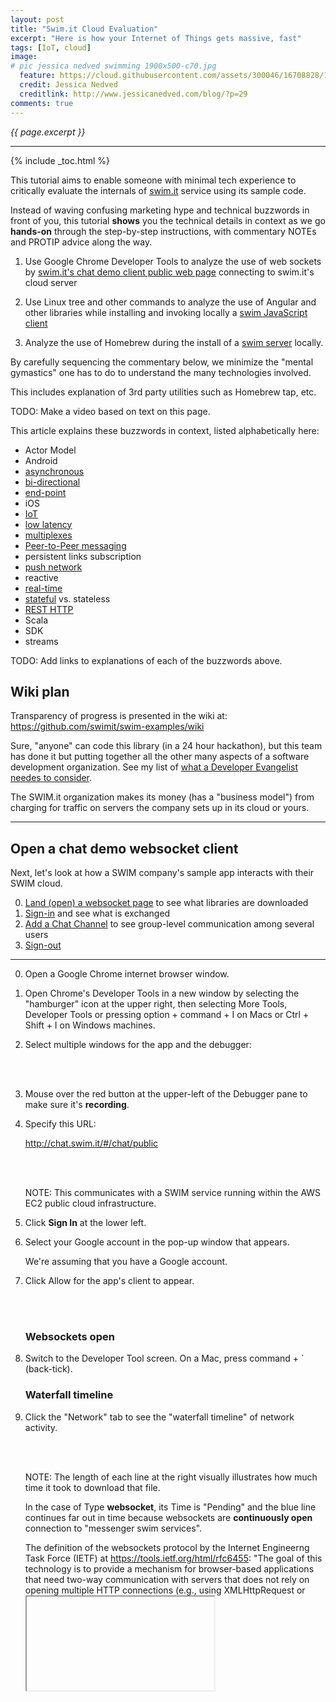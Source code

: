 ```yaml
---
layout: post
title: "Swim.it Cloud Evaluation"
excerpt: "Here is how your Internet of Things gets massive, fast"
tags: [IoT, cloud]
image:
# pic jessica nedved swimming 1900x500-c70.jpg
  feature: https://cloud.githubusercontent.com/assets/300046/16708828/1e020bc6-45bd-11e6-9b1d-efb4246989c2.jpg
  credit: Jessica Nedved
  creditlink: http://www.jessicanedved.com/blog/?p=29
comments: true
---
```

<i>{{ page.excerpt }}</i>
<hr />

{% include _toc.html %}

This tutorial aims to enable someone with minimal tech experience to critically evaluate the internals of
<a target="_blank" href="http://www.swim.it/">swim.it</a> 
service using its sample code.

Instead of waving confusing marketing hype and technical buzzwords in front of you,
this tutorial <strong>shows</strong> you the technical details in context 
as we go <strong>hands-on</strong> through the step-by-step instructions,
with commentary NOTEs and PROTIP advice along the way.

   1) Use Google Chrome Developer Tools to analyze the use of web sockets by
   <a href="#PublicChatDemo">swim.it's chat demo client public web page</a> 
   connecting to swim.it's cloud server

   2) Use Linux tree and other commands to analyze the use of Angular and other libraries while installing and invoking locally a 
   <a href="#swimjs-install">swim JavaScript client</a>

   3) Analyze the use of Homebrew during the install of a <a href="#swim-server">swim server</a> locally.

By carefully sequencing the commentary below,
we minimize the "mental gymastics" one has to do to understand the many technologies involved.

This includes explanation of 3rd party utilities such as Homebrew tap, etc.

TODO: Make a video based on text on this page.

This article explains these buzzwords in context, listed alphabetically here:

   * Actor Model
   * Android
   * <a href="#Push">asynchronous</a>
   * <a href="#Push">bi-directional</a>
   * <a href="#EndPoint">end-point</a>
   * iOS 
   * <a href="#Push">IoT</a>
   * <a href="#LowLatency">low latency</a>
   * <a href="#Multiplexing">multiplexes</a>
   * <a href="#Push">Peer-to-Peer messaging</a>
   * persistent links subscription
   * <a href="#Push">push network</a>
   * reactive
   * <a href="#Push">real-time</a>
   * <a href="#Stateful">stateful</a> vs. stateless
   * <a href="#REST">REST HTTP</a>
   * Scala
   * SDK
   * streams

   TODO: Add links to explanations of each of the buzzwords above.
   
## Wiki plan #

   Transparency of progress is presented in the wiki at:<br />
   <a target="_blank" href="https://github.com/swimit/swim-examples/wiki">
   https://github.com/swimit/swim-examples/wiki</a>

   Sure, "anyone" can code this library (in a 24 hour hackathon), 
   but this team has done it
   but putting together all the other many aspects of a software development organization.
   See my list of [what a Developer Evangelist needes to consider](/evangelist/).

   The SWIM.it organization makes its money (has a "business model") 
   from charging for traffic on servers the company sets up in its cloud or yours.

<hr />

<a name="PublicChatDemo"></a>

## Open a chat demo websocket client #

Next, let's look at how a SWIM company's sample app 
interacts with their SWIM cloud.

   0. <a href="#Land">Land (open) a websocket page</a> to see what libraries are downloaded
   0. <a href="#SignIn">Sign-in</a> and see what is exchanged
   0. <a href="#AddChannel">Add a Chat Channel</a> to see group-level communication among several users
   0. <a href="#SignOut">Sign-out</a>

<hr />

<a name="Land"></a>

0. Open a Google Chrome internet browser window.

0. Open Chrome's Developer Tools in a new window by selecting the "hamburger" icon at the upper right,
   then selecting More Tools, Developer Tools
   or 
   pressing option + command + I on Macs or Ctrl + Shift + I on Windows machines.

0. Select multiple windows for the app and the debugger:

   <amp-img width="368" height="136" alt="chrome debugger dock side 20160709-368x136-c82"
   layout="responsive" 
   src="https://cloud.githubusercontent.com/assets/300046/16711802/bddae87a-462b-11e6-8483-d18565869121.png">
   </amp-img><br /><br />

0. Mouse over the red button at the upper-left of the Debugger pane to make sure it's <strong>recording</strong>.

0. Specify this URL:

   <a target="_blank" href="http://chat.swim.it/#/chat/public">
   http://chat.swim.it/#/chat/public</a>

   <amp-img width="324" height="103" alt="swim chat client screen 324x103-c67.jpg"
   layout="responsive" 
   src="https://cloud.githubusercontent.com/assets/300046/16707566/7fbdf866-4590-11e6-800b-371d8d3cb18c.jpg">
   </amp-img><br /><br />

   NOTE: This communicates with a SWIM service running within the AWS EC2 public cloud infrastructure.

0. Click <strong>Sign In</strong> at the lower left.
0. Select your Google account in the pop-up window that appears.

   We're assuming that you have a Google account.

0. Click Allow for the app's client to appear.

   <amp-img width="650" height="297" alt="swim chat client logged in 650x297-c62.jpg"
   layout="responsive" 
   src="https://cloud.githubusercontent.com/assets/300046/16707596/ac65cbcc-4591-11e6-9d93-529dbcbc4de3.jpg">
   </amp-img><br /><br />

   <a name="websockets"></a>

   ### Websockets open #

0. Switch to the Developer Tool screen. On a Mac, press command + ` (back-tick).

   <a name="waterfallchart"></a>

   ### Waterfall timeline #    

0. Click the "Network" tab to see the "waterfall timeline" of network activity.

   <amp-img width="650" height="222" alt="swim chrome websocket 20160709-650x222-c59.jpg"
   layout="responsive" 
   src="https://cloud.githubusercontent.com/assets/300046/16712998/567f35f2-4656-11e6-9386-1897731ae4d1.jpg">
   </amp-img><br /><br />

   NOTE: The length of each line at the right visually illustrates how much time it took to download that file.

   In the case of Type <strong>websocket</strong>, its Time is "Pending" and the blue line continues
   far out in time because websockets are <strong>continuously open</strong> connection
   to "messenger swim services".

   The definition of the websockets protocol by the Internet Engineerng Task Force (IETF) at
   <a target="_blank" href="https://tools.ietf.org/html/rfc6455">
   https://tools.ietf.org/html/rfc6455</a>:
   "The goal of
   this technology is to provide a mechanism for browser-based
   applications that need two-way communication with servers that does
   not rely on opening multiple HTTP connections (e.g., using
   XMLHttpRequest or <iframe>s and long polling)."

   Thus, the WebSockets protocol is what enables a <strong>continuously open</strong>
   channel of communication between client and server,
   which removes the time ("latency") loss from having to open a connection.

   <a name="Push"></a>

   ### Push real-time #

   When communication lanes are continuosly open, the server can <strong>push</strong>
   information to the client rather than waiting for clients to initiate communication.

   This communication is called "asynchronous" because the client does not wait
   for a request to be returned before sending another request,
   which is <strong>"synchronous"</strong> behavior.

   Not waiting means server and client are communicating as "peers" (like sibilings).
   This is why such communication is called "peer-to-peer messaging".

   This <strong>bi-directional</strong> initiation of communications is crucial for
   <strong>real-time</strong> flow of information needed for IoT (Internet of Things).

   <a name="LowLatency"></a>

   ### Low latency #

   In the <a href="#waterfallchart">waterfall timeline</a>,
   notice the "135 ms" (millseconds) latency time to obtain the
   "chat.swim.it" document. That's about a tenth of a second.

   Remember that 100 milliseconds is what it takes for light to travel around the earth's 20,000 miles.
   So the latency is about as good as it gets.

   <a name="httpheaders"></a>

   One reason for this low latency is that the websocket protocol is more compact in its communication.
   Each communication sent consists of a header and a body.
   The websocket protocol uses a smaller number of bytes than the protocol used by most websites in 2016.

   See <a target="_blank" href="https://en.wikipedia.org/wiki/WebSocket">
   https://en.wikipedia.org/wiki/WebSocket</a>

   As can be expected, the larger the file, the more time it takes to download.
   Here is the general trend, which can vary depending on internet weather between client and server
   at each paticular point in time:
   <amp-img width="566" height="369" alt="swim client downloads size seconds 20160710-566x369-c67.jpg"
   layout="responsive" 
   src="https://cloud.githubusercontent.com/assets/300046/16713780/15994550-466f-11e6-89b5-3d30f5e2d07c.jpg">
   </amp-img><br /><br />

   The individual files downloaded are discussed in a <a href="#ClientLibs">forthcoming section</a>.


   <a name="Status340"></a>

   ### Status 304 Not Modified #

   Incidentally, in the <a href="#waterfallchart">waterfall timeline</a>, 
   the "304" under the "Status" column means,
   according to <a target="_blank" href="https://developer.mozilla.org/en-US/docs/Web/HTTP/Status">
   those who make browsers</a> and <a target="_blank" href="https://httpstatuses.com/304">blog</a>,
   means "Not modified", or the server's way of saying that 
   the client can continue to use same cached version of the resource requested again.


   <a name="Scalability"></a>
   <a name="Stateful"></a>

   ### Scalability from statefulness #

   HTTP was designed to establish a connection <strong>each time</strong> it wants to send a message to the server.
   This enables what is called a "stateless" design that allows a particular client to go to any specific server
   rather than being "pinned" to a particular server.

   By contrast, a constant connection is called "stateful" because the state or status of communication is maintained.
   Websockets maintain a constantly open connection, so it has a "stateful" design.

   The advantage of a stateful design for communication is that it doesn't have the same <strong>overhead</strong>
   as stateful designs.

   In <a target="_blank" href="http://www.tutorialspoint.com/websockets/websockets_api.htm">
   this</a> comparative bar chart of 
   the total amount of time spent communicating:

   <amp-img width="600" height="292" alt="websocket vs rest http stats 600x292-c71.jpg"
   layout="responsive" 
   src="https://cloud.githubusercontent.com/assets/300046/16714340/dabd1066-467c-11e6-8e9d-e13c72b7c3a1.jpg">
   </amp-img>

   As the total number of messages between the same client and server increases 
   (such as with many IoT devices),
   the overhead in use of HTTP REST adds up a lot versus websocket communication time with less overhead.

   Additional scalability is provided by 
   execution of Swim services being distributed across several <strong>clusters</strong> of several servers each.


   <a name="Multiplexing"></a>

   ### Multiplexing #

   One of the limiations with HTTP v1 protocol is that there is a limitation on how many connections a server can support.
   
   The websockets procotol makes use of multiplexing techniques,



   <a name="ClientLibs"></a>

   ### Chat client libraries #

   To get a better understanding of the actual code:

0. Alt-click on the demo chat client webpage to <strong>View Page Source</strong>.

   <amp-img width="650" height="71" alt="swim client code 20160710-650x71-c64.jpg"
   layout="responsive" 
   src="https://cloud.githubusercontent.com/assets/300046/16713851/ca6b7de4-4670-11e6-9129-e0453890b0d8.jpg">
   </amp-img>

   The source downloaded is (rightly) minified of 
   white space and line breaks for smaller and thus quicker usage,
   using an on-line tool such as <a target="_blank" href="http://dean.edwards.name/packer/">
   Packer</a>.

   Tools to un-pack include:

   * <a target="_blank" href="http://mrcoles.com/blog/css-unminify/">
   The Mr. Coles webpage</a> un-minifies CSS (also as npm install cssunminifier)

   * <a target="_blank" href="http://jsbeautifier.org/">
   jsbeautifier.org</a> un-minifies JavaScript. PROTIP: Minification may change internal variable names to a single letter and remove code comments.
   Developers use it with the specific formatting options they individually prefer:
   <amp-img width="595" height="224" alt="scr jsbeautifier org options 20160711-595x224-c54.jpg"
   layout="responsive" 
   src="https://cloud.githubusercontent.com/assets/300046/16731078/7f84de2e-4733-11e6-822e-cf54b37bfe69.jpg">
   </amp-img><br /><br />

   <img align="right" width="217" height="482" alt="swim chat chrome menu 20160710-217x482-c64.jpg"
   src="https://cloud.githubusercontent.com/assets/300046/16717509/1a8f369a-46d4-11e6-9a45-a5a4ec0c4e0c.jpg">
   Minification in external libraries makes it difficult to add break points in the Developer Tools.

   * <a target="_blank" href="http://chat.swim.it/scripts/modernizr.js">modernizr.js</a> (by Paul Irish)

   * <a target="_blank" href="http://chat.swim.it/scripts/jquery/jquery.min.js">jquery.min.js</a> v2.2.1 from http://jquery.com/ - https://cdnjs.com/libraries/jquery/ or https://developers.google.com/speed/libraries/

   * <a target="_blank" href="https://apis.google.com/js/platform.js">https://apis.google.com/js/platform.js</a> for Google Sign-in - see https://developers.google.com/identity/sign-in/web/sign-in


   Libraries unique (custom) to the app:

   * <a target="_blank" href="http://chat.swim.it/styles/app.min.css">styles/app.min.css</a> 
   based on <a target="_blank" href="https://github.com/necolas/normalize.css">
   github.com/necolas/normalize.css</a> 
   for a "modern alternative to CSS resets" that
   1) correct the line height in all browsers and 2) prevent adjustments of font size after orientation changes in IE and iOS.

   * <a target="_blank" href="http://chat.swim.it/scripts/app.min.js">scripts/app.min.js</a>
   <a name="Angular"></a>

   ### Angular 1 download #

   JavaScript in Angular v1 (from <a target="_blank" href="http://angularjs.org">http://angularjs.org</a>)
   generate and display HTML from this CSS tag:

   <pre>
   &LT;div ui-view="main" class="main-view">
   </pre>

   The libraries specified for download:

   * <a target="_blank" href="http://chat.swim.it/scripts/angular/angular.min.js">scripts/angular/angular.min.js</a>  v1.4.9
   * <a target="_blank" href="http://chat.swim.it/scripts/angular/angular-animate.min.js">scripts/angular/angular-animate.min.js</a> v1.4.9 
   * <a target="_blank" href="http://chat.swim.it/scripts/angular/angular-ui-router.min.js">scripts/angular/angular-ui-router.min.js</a> v0.2.18
 
   * <a target="_blank" href="http://chat.swim.it/scripts/foundation/foundation-apps.min.js">foundation-apps.min.js</a> - Angular-powered framework from <a target="_blank" href="https://github.com/zurb/foundation-apps">https://github.com/zurb/foundation-apps</a>
   (CDN versions at https://cdnjs.com/libraries/foundation)
   <br /><br />

   The SWIM team defined a library of <strong>Angular directives</strong>

   <a target="_blank" href="https://github.com/swimit/swim-angular-js">
   https://github.com/swimit/swim-angular-js</a>

   The directives swimMap, swimList, etc. are implemented in
   <a target="_blank" href="https://github.com/swimit/swimjs/blob/master/examples/chat-presence/">
   https://github.com/swimit/swimjs/blob/master/examples/chat-presence/</a>


<a name="SignIn"></a>

## Sign-in using Google's Platform #

TODO: Examine the text of traffic between client and server.

   We saw in the sample <a href="#waterfallchart">waterfall timeline</a>, 
   the "platform.js" is downloaded from Google's servers to provide logic to Sign-in 
   by having the site visitor click through Google's dialog to obtain the name and email address
   instead of requesting the visitor to type it in.

0. Click the "Source" tab and click the arrows at the left to expand the code:

   <amp-img width="650" height="155" alt="swim client code in chrome 20160709-650x155-c69.jpg"
   layout="responsive" 
   src="https://cloud.githubusercontent.com/assets/300046/16712999/56879486-4656-11e6-82f6-fa2fc1e16667.jpg">
   </amp-img><br /><br />


<a name="recon-js"></a>

### Record Notation (recon) #

In the course of construction, SWIM developers 
created a new data format 
it calls Record Notation (RECON)
that is an improvement over regular JSON (JavaScript Object Notation).

Let's look at an example at <a target="_blank" href="https://github.com/swimit/swimjs/blob/master/examples/chat-presence/swim.recon">
https://github.com/swimit/swimjs/blob/master/examples/chat-presence/swim.recon</a>

   <pre>
@server {
  port: 5619
  store: "chat.store"
  auth: test
&nbsp;
  @route {
    prefix: "/chat/"
    service: "chat"
  }
}
&nbsp;
@service {
  name: "chat"
  main: "chat.js"
}
   </pre>

   @event, @server, @service, are <strong>datatypes</strong> called <strong>attributes</strong>.

   <a name="proto-scala"></a>

   @ack, @auth, @deauth, @event, @link, @unlink, @sync, @command, etc.
   are <strong>datatypes</strong>
   described for humans in
   <a target="_blank" href="https://github.com/swimit/swim-proto-scala">
   https://github.com/swimit/swim-proto-scala</a>


   PROTIP: RECON combines the minimalism of JSON with the expressiveness of XML in a human-friendly syntax
   to provide a "simple grammar and uniform tree model for attributed text markup."

   This approach has general applicability for other projects.
   So SWIM has structured its RECON coding to be available in several programming languages:

   * https://github.com/swimit/recon-js for the JavaScript language
   * https://github.com/swimit/recon-scala for the Scala language
   * https://github.com/swimit/recon-java for the Java language
   * https://github.com/swimit/recon-swift for the Swift language used to build iOS running on Apple iPhones and iPad devices

The recon-js library is <a href="#swim-client-js">installed using npm with swim-client-js</a>.


   <a name="swim-proto-js"></a>

   ### Swim-protop-js library #

A library of functions to process RECON has been written for each language:

   * https://github.com/swimit/swim-proto-js

   * https://github.com/swimit/swim-proto-scala

   * QUESTION: Is there a proto library for Java?



#### RECON text formatting helpers #

To enable the Sublime Text editor to better highlight RECON-format text,
   SWIM created a file at<br />
   <a target="_blank" href="https://github.com/swimit/recon-sublime-syntax">
   https://github.com/swimit/recon-sublime-syntax</a>

0. Open the Sublime Text editor.
0. On a Mac, click the "Sublime Text" next to the Apple icon and select
   Preferences > Browse packages... to open folder:

   <pre>
   ~/Library/Application Support/Sublime Text 3/Packages
   </pre>

0. Open an internet browser instance to:

   <a target="_blank" href="https://github.com/swimit/recon-sublime-syntax">
   https://github.com/swimit/recon-sublime-syntax</a>

0. Click to download the file.
0. Unzip the file.
0. Open the folder.
0. Drag the file to the Packages folder.

   <strong>Recon.sublime-syntax</strong>

0. Save all files and restart Sublime Text.
0. View the RECON file again to see the syntax highlighting in different colors.


<a name="AddChannel"></a>

## Add Channel #

0. Click the "+" at the upper-left next to "EDIT" for this pop-up window:

   <amp-img width="588" height="131" alt="swim chat new channel 588x131-c65.jpg"
   layout="responsive" 
   src="https://cloud.githubusercontent.com/assets/300046/16711771/312101cc-462a-11e6-987a-f8dc0ea66bd2.jpg">
   </amp-img><br /><br />

0. Type in a new chat channel name and click "Create Channel".

0. Click on a topic <strong>channel</strong> at the left, such as "Public".

0. Type a message such as "hello".

   Because this app is intended for use as a demo for developers,
   it has a UI feature that is usually not in production apps.

   NEXT: We'll be examining each of the client code fragments exposed by the sample app
   as we build our own client app running locally.


### Programming code on client UI #

0. Click on each of the "{}" to expose client code for the major functions performed by almost all clients:

   * The lower-left {} (next to the exit icon)  exposes code for<br />
   <a href="#Authenticating">Authenticating users</a>.
   * The upper-left {} (next to the EDIT icon)  exposes code for<br />
   <a href="#Synchronizing">Synchronizing chat channels</a>.
   * The lower-right {} (above the Send button) exposes code for<br />
   <a href="#Streaming">Streaming chat messages</a>.
   * The upper-right {} exposes code for<br />
   <a href="#Tracking">Tracking user presence</a>.
   * The {} to the left of the Message entry box exposes code for<br />
   <a href="#Posting">Posting a chat message</a>
   <br /><br />

   We next examine each below:


<a name="Authenticating"></a>

### Authenticating users #

   <pre>
gapi.auth2.currentUser.listen(function (googleUser) {
  if (googleUser.isSignedIn()) {
    var idToken = googleUser.getAuthResponse().id_token;
    swim.authorize('', {googleIdToken: idToken});
  }
});
   </pre>

   Notice the "gapi" is for Google API, which returns the "googleUser" object from the JavaScript closure function.

   QUESTION: What about other Single-sign-on (SSO) such as
   GitHub, Facebook, Twitter, etc.

   "swim.authorize" stores the {googleIdToken: idToken}.


<a name="Synchronizing"></a>

### Synchronizing channels #

   <pre>
Client:
&nbsp;
var channels = swim.downlink()
  .node('')
  .lane('group/chats')
  .primaryKey(function (channel) { return channel.chatUri; })
  .onEvent(function (message) {
    // redraw UI with elements of channels.state array
  })
  .sortBy('name') // sort alphabetically by channel name
  .keepAlive(true) // reconnect after network failure
  .syncMap(); // keep state synchronized
&nbsp;
Server:
&nbsp;
var groupChats = new service.MapLane().register('group/chats'); // map from chat URIs to channel info
var chatInfo = new service.JoinLane().register('chat/info'); // aggregate chat/info streams
chatInfo.onJoinEvent = function (message, downlink) {
  // called when channel info updates
  var groupChat = groupChats.get(downlink.nodeUri) || {};
  recon.set(groupChat, 'userCount', message.body.userCount); // update present user count
  groupChats.set(downlink.nodeUri, groupChat);
};
chatInfo.onJoinLinked = function (response, downlink) {
  // called when channel added to group
};
chatInfo.onJoinClose = function (downlink) {
  // called when channel removed from group
  groupChats.delete(downlink.nodeUri);
};
   </pre>

From https://github.com/swimit/swimjs:
 A downlink is a <strong>subscription</strong> to the events published by a lane. 
 Whenever the list changes on the server, the downlink updates the client. 
 In Swim terminology, a node is the URI of a particular Swim service instance.

<a name="Streaming"></a>

### Streaming messages #


   <pre>
Client:
&nbsp;
var chat = swim.downlink()
  <a href="#websockets">.node('ws://messenger.swim.services/chat/public')</a>
  <a href="#ServiceChat">.lane('chat/room')</a>
  .onEvent(function (message) {
    // redraw UI with elements of chat.state array
  })
  .keepAlive(true) // reconnect after network failure
  .syncList(); // keep state synchronized
&nbsp;
Server:
&nbsp;
var chatRoom = new service.ListLane().register('chat/room');
   </pre>


   The `swim.downlink()` coding is called "down" because
   the list of channels is obtained from the server by the code.
   Downlinks are also called "outbound" from the server.

   Communication is kept alive also by the `.keepAlive(true)` coding
   to reconnect after network failure and
   `.syncList()` coding to keep state (status) synchronized.


<a name="Tracking"></a>

### Tracking user presence #

   <pre>
Client:
&nbsp;
var users = swim.downlink()
  .node('')
  .lane('chat/users')
  .primaryKey(function (user) { return user.email; })
  .onEvent(function (message) {
    // redraw UI with elements of users.state array
  })
  .keepAlive(true) // reconnect after network failure
  .syncMap(); // keep state synchronized
&nbsp;
Server:
&nbsp;
var chatUsers = new service.MapLane().register('chat/users');
var chatRoom = new service.ListLane().register('chat/room');
chatRoom.onEnter = function (user) {
  chatUsers.set(user.email, {email: user.email, name: user.name});
};
chatRoom.onLeave = function (user) {
  chatUsers.delete(user.email);
};
   </pre>

   The `new` keyword in coding `new service.ListLane().register('chat/room');`
   registers a new chat/room to the list of lanes within the chatRoom object
   maintained by the server.

   The `new` keyword in coding `new service.MapLane().register('chat/users');`
   registers a new user to the map of lane users  within the chatUsers object
   maintained by the server.

   The email of the user (obtained from Google)
   is the key to information about each user on the server.



<a name="Posting"></a>

### Posting a chat message #

   <pre>
Client:
&nbsp;
var message = {
  body: 'Hello, world!'
}
swim.command('', 'chat/room', message);
&nbsp;
Server:
&nbsp;
var chatRoom = new service.ListLane().register('chat/room');
   </pre>

   The "Hello, world!" text in the sample coding
   is replaced by whatever is typed in the Message field.



<a name="SignOut"></a>

## Sign-out #

0. To sign-out, click the icon on the lower-left with an arrow over a door.

   <img width="50" height="50" src="http://chat.swim.it/images/sign-out.svg" />

   This should cause the connection to close.

   QUESTION: Automatic sign-out should occur upon time-out as well?
   How long would the server keep a connection open without hearing from a client?

<br />

<a name="swimjs-install"></a>

## Local swimjs sample client #

To understand how your own potential client might work with the SWIM server,
let's start by 
taking a "deep dive" tracing the operation of a sample client program
provided by SWIM developers.
The sample chat program has functionality common to most other programs.

0. In a command-line Terminal, create a folder path into which the sample software will be loaded, such as:

   ~/gits/swim

0. Install:

   <tt><strong>
   git clone https://github.com/swimit/swimjs.git<br />
   cd swimjs<br />
   tree
   </strong></tt>

   The folder contains this tree:

   <pre>
|-- <a target="_blank" href="https://github.com/swimit/swimjs/blob/master/API.md">API.md</a>
|-- <a target="_blank" href="https://github.com/swimit/swimjs/blob/master/README.md">README.md</a>
|-- examples
|   |-- chat
|   |   |-- <a target="_blank" href="https://github.com/swimit/swimjs/blob/master/examples/chat/chat.html">chat.html</a>
|   |   |-- <a target="_blank" href="https://github.com/swimit/swimjs/blob/master/examples/chat/chat.js">chat.js</a>
|   |   `-- <a target="_blank" href="https://github.com/swimit/swimjs/blob/master/examples/chat/swim.recon">swim.recon</a>
|   |-- chat-presence
|   |   |-- <a target="_blank" href="https://github.com/swimit/swimjs/blob/master/examples/chat-presence/chat.html">chat.html</a>
|   |   |-- <a target="_blank" href="https://github.com/swimit/swimjs/blob/master/examples/chat-presence/chat.js">chat.js</a>
|   |   `-- <a target="_blank" href="https://github.com/swimit/swimjs/blob/master/examples/chat-presence/swim.recon">swim.recon</a>
|   `-- todo
|       |-- <a target="_blank" href="https://github.com/swimit/swimjs/blob/master/examples/todo/swim.recon">swim.recon</a>
|       |-- <a target="_blank" href="https://github.com/swimit/swimjs/blob/master/examples/todo/todo.html">todo.html</a>
|       `-- <a target="_blank" href="https://github.com/swimit/swimjs/blob/master/examples/todo/todo.js">todo.js</a>
`-- images
    |-- chat-presence.png
    `-- todo.png
5 directories, 13 files
   </pre>

   To the lines above, links have been added so you can click on them to see them formatted page on GitHub.com.

   But we can look at the source another way, described next.
   
0. At the swimjs folder within a Terminal, open the sample html file in the default internet browser window:

   <tt><strong>
   cd ~/gits/swim/swimjs/examples/chat<br />
   open ./chat.html
   </strong></tt>

   A simple box should appear in a new window on your default browser (Safari on a Mac).

   We want to next use the Chrome browser for its Developer Tools.

0. If your browser is not Google Chrome, copy the URL and paste it in one:

   <pre>
   file:///Users/%username%/gits/swim/swimjs/examples/chat/chat.html
   </pre>

   The %username% should be substituted with your user name to the operating system.

0. Open Chrome Developer Tools ("DevTools") in a new window one of these ways:

   * Click the "hamburger" icon at the upper right, then select More Tools, Developer Tools
   * Press option + command + I on Macs or Ctrl + Shift + I on Windows machines
   * Right-click anywhere on the page and select Inspect Element
   <br /><br />

0. Press command+P and select "chat.html" to load the file.

   Notice in the Console pane at the bottom:

   <pre>
   WebSocket connection to '<strong>ws://localhost:5619</strong>/' failed: Error in connection establishment: net::ERR_CONNECTION_REFUSED
   </pre>

   This is because we haven't yet setup a local SWIM server (at port 5619).

   QUESTION: How about having the sample chat client point to a server in the cloud?

   Before we <a href="#LocalSwimServer">build the local server below</a>, 
   let's look at libraries loaded client side.


   <a name="AngularModules"></a>

   ### Angular module library #

   Notice in the sample chat.html &LT;script code this line:

   <pre>
   var app = angular.module('chat', []);
   </pre>

   The app object in this code is created using the "angular.module" constructor 
   in the library loaded by this line:

   <pre>
   &LT;script src="<a target="_blank" href="https://ajax.googleapis.com/ajax/libs/angularjs/1.5.0/angular.min.js">https://ajax.googleapis.com/ajax/libs/angularjs/1.5.0/angular.min.js</a>">&LT;/script>
   </pre>

   You may click on the file name above to see it on a new browser window.
   But it is <strong>minified</strong>. So look at its un-minified version 
   <a target="_blank" href="https://ajax.googleapis.com/ajax/libs/angularjs/1.5.0/angular.js">
   here</a>.


   <a name="AngularCalls"></a>

   ### Angular control of UI #

   Functions in the Angular library act on "ng-" tags in html, such as:

   <pre>
   &LT;html <strong>ng-app</strong>="chat">
      ...
      &LT;body <strong>ng-controller</strong>="ChatRoom" class="container">
      ...
         &LT;div <strong>ng-repeat</strong>="message in messages.state" class="media">
         ...
         &Lt;form <strong>ng-submit</strong>="post()" class="input-group">
            &LT;input type="text" <strong>ng-model</strong>="newMessage" placeholder="Message" class="form-control"/>
   </pre>

   Handling of these tags is customized by the 
   <a target="_blank" href="https://github.com/swimit/swim-angular-js/blob/master/swim-angular-ui.js">
   swim-angular-ui.js library</a>
   developed by the SWIM team.
   Examples of its use are in todo and guages.

   Custom Angular directives swimMap, swimList, etc. are implemented in sample app<br />
   <a target="_blank" href="https://github.com/swimit/swimjs/blob/master/examples/chat-presence/">
   https://github.com/swimit/swimjs/blob/master/examples/chat-presence/</a>

   But users of the library only need to code client HTML such as this sample code.html:

   <pre>
      app.controller('ChatRoom', function ($scope) {
        $scope.messages = swim.downlink()
          <a href="#Endpoint">.node('ws://localhost:5619/chat/public')</a>
          .lane('chat/room')
          .onEvent(function (message) {
            $scope.$apply(); // Update the view.
          })
          .syncList();
        $scope.post = function () {
          $scope.messages.command({text: $scope.newMessage});
          $scope.newMessage = '';
        };
      });
   </pre>


   <a name="EndPoint"></a>

   ### Webservice end-point #

   The `ws://` in `.node('ws://.../chat/public')` coding
   uses the websockets protocol
   instead of HTTP:// protocol currently common on websites.

   QUESTION: `wss://` is the secure form of communication which makes use of encryption
   using public and private keys generated by a Certificate Authority (CA) trusted by the client.
   

   <a name="lane"></a>

   ### lane chat/room #

   The `.lane('chat/room')` coding specifies the "lane" running in the server named "chat/room".
   Each "lane" is also called "event source".
   
   Several clients can communicate with each named lane.

  
   <a name="LocalSwimServer"></a>

   ## Local Swim server #

   QUESTION: How?


<a name="swim-server"></a>

## Build Swim server locally #

   NEXT: To get a even better understanding of the swim system, 
   let's construct it on a local machine.

0. A pre-requisite is to install Node.js and NPM, the Node.js Package Manager.

0. Install the Swim client using NPM,
   as described in the README.md at <a target="_blank" href="https://github.com/swimit/swim-client-js/blob/master/README.md">
   https://github.com/swimit/swim-client-js</a>:

   <tt><strong>
   npm install --save swim-client-js
   </strong></tt>

   The response:

   <pre>
> websocket@1.0.23 install /usr/local/bin/node_modules/websocket
> (node-gyp rebuild 2> builderror.log) || (exit 0)
&nbsp;
  CXX(target) Release/obj.target/bufferutil/src/bufferutil.o
  SOLINK_MODULE(target) Release/bufferutil.node
  CXX(target) Release/obj.target/validation/src/validation.o
  SOLINK_MODULE(target) Release/validation.node
npm WARN saveError ENOENT: no such file or directory, open '/usr/local/bin/package.json'
/usr/local/bin
└─┬ swim-client-js@0.4.6 
  ├── <a href="#recon-js">recon-js@0.3.9</a>
  ├── <a href="#swim-proto-js">swim-proto-js@0.4.2</a>
  └─┬ <a href="#websockets">websocket@1.0.23</a>
    ├─┬ debug@2.2.0 
    │ └── ms@0.7.1 
    ├── nan@2.3.5 
    ├─┬ typedarray-to-buffer@3.1.2 
    │ └── is-typedarray@1.0.0 
    └── yaeti@0.0.4 
&nbsp;
npm WARN enoent ENOENT: no such file or directory, open '/usr/local/bin/package.json'
npm WARN bin No description
npm WARN bin No repository field.
npm WARN bin No README data
npm WARN bin No license field. 
   </pre>

   There are three
     ├── <a href="#recon-js">recon-js@0.3.9</a>
  ├── <a href="#swim-proto-js">swim-proto-js@0.4.2</a>
  └─┬ <a href="#websockets">websocket@1.0.23</a>


0. To see the contents of websocket library installed:

   <tt><strong>
   tree /usr/local/bin/node_modules/websocket
   </strong></tt>

   <pre>
|-- CHANGELOG.md
|-- LICENSE
|-- Makefile
|-- README.md
|-- binding.gyp
|-- build
|   |-- Makefile
|   |-- Release
|   |   |-- bufferutil.node
|   |   |-- obj.target
|   |   |   |-- bufferutil
|   |   |   |   `-- src
|   |   |   |       `-- bufferutil.o
|   |   |   `-- validation
|   |   |       `-- src
|   |   |           `-- validation.o
|   |   `-- validation.node
|   |-- binding.Makefile
|   |-- bufferutil.target.mk
|   |-- config.gypi
|   |-- gyp-mac-tool
|   `-- validation.target.mk
|-- builderror.log
|-- docs
|   |-- W3CWebSocket.md
|   |-- WebSocketClient.md
|   |-- WebSocketConnection.md
|   |-- WebSocketFrame.md
|   |-- WebSocketRequest.md
|   |-- WebSocketServer.md
|   `-- index.md
|-- gulpfile.js
|-- index.js
|-- lib
|   |-- BufferUtil.fallback.js
|   |-- BufferUtil.js
|   |-- Deprecation.js
|   |-- Validation.fallback.js
|   |-- Validation.js
|   |-- W3CWebSocket.js
|   |-- WebSocketClient.js
|   |-- WebSocketConnection.js
|   |-- WebSocketFrame.js
|   |-- WebSocketRequest.js
|   |-- WebSocketRouter.js
|   |-- WebSocketRouterRequest.js
|   |-- WebSocketServer.js
|   |-- browser.js
|   |-- utils.js
|   |-- version.js
|   `-- websocket.js
|-- package.json
|-- src
|   |-- bufferutil.cc
|   `-- validation.cc
`-- vendor
    `-- FastBufferList.js
&nbsp;
11 directories, 46 files
   </pre>

   Notice there are .md (Markdown text) files for people to read.

   TODO:

0. <strong>On a Mac OSX (MacOS)</strong>, 
   a pre-requisite is to [install Homebrew](/macos-homebrew/)
   explained by <a target="_blank" href="http://computers.tutsplus.com/tutorials/homebrew-demystified-os-xs-ultimate-package-manager--mac-44884">
   this tutorial</a>.

   Typically, Homebrew users issue a command on its own such as `brew install swimjs`.
   Homebrew would look into its GitHub.com repo for 
   a Ruby-language (.rb) file which specifies the "formula" on how to download and install "swimjs".
   This is because the SWIM organization has not populated Homebrew's GitHub repo with "swimjs.rb".

   If it had, "swimjs" would also be found in 
   http://brewformulas.org/ and
   http://braumeister.org/

   Nevertheless, Homebrew provides a <a target="_blank" href="http://formalfriday.club/2015/01/05/creating-your-own-homebrew-tap-and-formula.html">
   mechanism for <strong>custom taps</strong></a> which enables the .rb formula file to be housed in 
   a custom GitHub.com repository rather than in the Homebrew GitHub repository.

   An example of this is<br />
   <a target="_blank" href="https://github.com/Homebrew/homebrew-games">
   https://github.com/Homebrew/homebrew-games</a><br />
   which contains several formulae.

   The SWIM organization is using that custom tap mechanism,
   as described in <a target="_blank" href="https://github.com/swimit/swimjs">
   https://github.com/swimit/swimjs</a>.

0. Run the command (from any pwd) to position the GitHub repo holding the formula:

   <tt><strong>
   brew tap <a target="_blank" href="https://github.com/swimit/swim/tree/master/repo">swimit/swim</a>
   </strong></tt>

   PROTIP: The brew tap command above goes to the user or organization called "swimit" on GitHub.com.
   The name to the right of the / slash character ("swim") is the suffix to the
   Git repository name combining "homebrew-" plus "swim" from the command, 
   yielding the URL:

   <a target="_blank" href="https://github.com/swimit/homebrew-swim/">
   https://github.com/swimit/homebrew-swim</a>.

0. Click on the link above to see in the GitHub webpage that 
   there is a single brew formula file, 
   <a target="_blank" href="https://github.com/swimit/homebrew-swim/blob/master/swimjs.rb">
   swimjs.rb</a> repeated below:

   <pre>
   class Swimjs < Formula
     desc "Swim JavaScript Runtime"
     homepage "http://www.swim.it"
     url "https://raw.githubusercontent.com/swimit/swim/master/repo/swimjs-0.1.0-alpha3.tar.gz"
     version "0.1.0-alpha3"
     sha256 "d77880795f3ab904add10de351cefe6b45fc225a5754ef29c6ce75b7892105e0"
   &nbsp;
     depends_on :java => "1.8+"
   &nbsp;
     def install
       rm_f Dir["bin/*.bat"]
       libexec.install "bin", "lib"
       bin.install_symlink Dir["#{libexec}/bin/*"]
     end
   end
   }
   </pre>

   Note about the specification above:

   * The sha256 value was pre-calculated from where the file is stored before upload.
   The "hash" is based on every byte in the file.  
   The same calculation is repeated on the file after download. 
   If the output is the same, no transmission errors occurred.

   * <strong>Java 1.8+</strong> is a dependency because when the tar.gz file is expanded,
   all files in the lib folder are <strong>.jar</strong> (java archive) files.

   * The url to file <strong>swimjs-0.1.0-alpha3.tar.gz</strong> in the formula
   is among a list of files shown on a formatted web page at<br />
   <a target="_blank" href="https://github.com/swimit/swim/tree/master/repo">
   https://github.com/swimit/swim/tree/master/repo</a>

0. Click on the URL above to see the list of files available.

0. Press command+tab to select the Terminal shell window.

0. Obtain the "swimjs" formula from within the custom "swimit" tap repo:

   <tt><strong>
   brew install swimjs
   </strong></tt>

   The response contains the location of files installed:

   <pre>
   ==> Installing swimjs from swimit/swim
   ==> Downloading https://raw.githubusercontent.com/swimit/swim/master/repo/swimjs-0.1.0-alpha3.tar.gz
   Already downloaded: /Users/mac/Library/Caches/Homebrew/swimjs-0.1.0-alpha3.tar.gz
   🍺  /usr/local/Cellar/swimjs/0.1.0-alpha3: 38 files, 17M, built in 0 seconds
   </pre>

0. View the "swimjs" formula among others in "/usr/local/Cellar/":

   <tt><strong>
   brew list
   </strong></tt>

   <a name="JarFiles"></a>

   ### .jar files #

0. Construct the path by specifying the version "0.1.0-alpha3" as a folder, then get a tree listing of the folder:

   <tt><strong>
   tree /usr/local/Cellar/swimjs/0.1.0-alpha3
   </strong></tt>

   The response (if you have tree installed):

   <pre>
|-- INSTALL_RECEIPT.json
|-- bin
|   `-- swimjs -> ../libexec/bin/swimjs
`-- libexec
    |-- bin
    |   `-- swimjs
    `-- lib
        |-- com.fasterxml.jackson.core.jackson-core-2.1.3.jar
        |-- com.google.api-client.google-api-client-1.19.1.jar
        |-- com.google.code.findbugs.jsr305-1.3.9.jar
        |-- com.google.guava.guava-jdk5-13.0.jar
        |-- com.google.http-client.google-http-client-1.19.0.jar
        |-- com.google.http-client.google-http-client-jackson2-1.19.0.jar
        |-- com.google.oauth-client.google-oauth-client-1.19.0.jar
        |-- com.h2database.h2-mvstore-1.4.191.jar
        |-- commons-codec.commons-codec-1.3.jar
        |-- commons-logging.commons-logging-1.1.1.jar
        |-- it.reify.basis-core_2.11-0.2.1.jar
        |-- it.reify.basis-data_2.11-0.2.1.jar
        |-- it.reify.basis-net_2.11-0.2.1.jar
        |-- it.reify.basis-util_2.11-0.2.1.jar
        |-- it.swim.dive-http-scala_2.11-0.1.0-SNAPSHOT.jar
        |-- it.swim.dive-httpsocket-scala_2.11-0.1.0-SNAPSHOT.jar
        |-- it.swim.dive-io-scala_2.11-0.1.0-SNAPSHOT.jar
        |-- it.swim.dive-task-scala_2.11-0.1.0-SNAPSHOT.jar
        |-- it.swim.dive-websocket-scala_2.11-0.1.0-SNAPSHOT.jar
        |-- it.swim.recon-scala_2.11-0.2.0.jar
        |-- it.swim.swim-auth-google-scala_2.11-0.3.2-SNAPSHOT.jar
        |-- it.swim.swim-core-scala_2.11-0.3.2-SNAPSHOT.jar
        |-- it.swim.swim-meta-scala_2.11-0.3.2-SNAPSHOT.jar
        |-- it.swim.swim-network-scala_2.11-0.3.2-SNAPSHOT.jar
        |-- it.swim.swim-proto-scala_2.11-0.3.1.jar
        |-- it.swim.swim-socket-scala_2.11-0.3.2-SNAPSHOT.jar
        |-- it.swim.swim-store-scala_2.11-0.3.2-SNAPSHOT.jar
        |-- it.swim.swim-util-scala_2.11-0.3.2-SNAPSHOT.jar
        |-- it.swim.swimjs-0.1.0-SNAPSHOT.jar
        |-- joda-time.joda-time-2.7.jar
        |-- org.apache.httpcomponents.httpclient-4.0.1.jar
        |-- org.apache.httpcomponents.httpcore-4.0.1.jar
        |-- org.joda.joda-convert-1.7.jar
        |-- org.scala-lang.scala-library-2.11.7.jar
        `-- org.scala-lang.scala-reflect-2.11.7.jar
&nbsp;
4 directories, 38 files
   </pre>


.jar files reveal the technologies used:

   * Joda time from http://www.joda.org/joda-time/  a quality replacement for the Java date and time classes.
   * Jackson XML processor from http://wiki.fasterxml.com/JacksonHome
   * Guava Java utility library from https://github.com/google/guava
   * Apache commons-logging for Java from https://commons.apache.org/proper/commons-logging/

   * Scala language
   * Reify.it - A foundation library for Scala focussed on efficiency and clean design

   * h2 SQL database engine from http://www.h2database.com/

All these are rather standard for new development in 2016. 

Questions:

   * JUnit ?

   * NO SQL and caching such as Redis ?

   * Performance testing benchmark results?


<hr />


### Run swimjs #

0. Run in a Terminal shell window to /usr/local/Cellar/swimjs/0.1.0-alpha3/libexec/bin/swimjs
   containing 348 lines:

   <tt><strong>
   swimjs
   </strong></tt>

   The response:

   <pre>
   Loading config from /usr/local/bin/swim.recon
   Exception in thread "main" java.nio.file.NoSuchFileException: /usr/local/bin/swim.recon
	at sun.nio.fs.UnixException.translateToIOException(UnixException.java:86)
	at sun.nio.fs.UnixException.rethrowAsIOException(UnixException.java:102)
	at sun.nio.fs.UnixException.rethrowAsIOException(UnixException.java:107)
	at sun.nio.fs.UnixFileSystemProvider.newByteChannel(UnixFileSystemProvider.java:214)
	at java.nio.file.Files.newByteChannel(Files.java:361)
	at java.nio.file.Files.newByteChannel(Files.java:407)
	at java.nio.file.Files.readAllBytes(Files.java:3152)
	at swim.js.JavaScriptApp$.main(JavaScriptApp.scala:43)
	at swim.js.JavaScriptApp.main(JavaScriptApp.scala)
   </pre>

   Here is where I got stuck.



## iOS App #

https://github.com/swimit/swim-todo-ios

The app makes use of Apple's Swift programming language 

https://github.com/swimit/swim-swift

Built by 
	<a target="_blank" href="https://www.ewanmellor.org/">
	San Francisco based freelance iOS developer</a>
Ewan Mellor
	(<a target="_blank" href="https://github.com/ewanmellor?tab=repositories">
	ewanmellor on GitHub</a>)


## Server run-time #

https://github.com/swimit/swimjs


https://github.com/swimit/swimjs/blob/master/API.md
contains the details



## Create To Do List client #

To-Do application

https://github.com/swimit/swim-todo-services



## Java #

https://github.com/swimit/swim-util-java

   * https://github.com/swimit/recon-java


## Scala #

Developer @c9r, Chris Sachs, chris@swim.it
https://github.com/c9r
https://www.linkedin.com/in/cdsachs
has built a Scala system before


## Companies #

DownlinkBuilder: an object used to constructor outbound links.

    URL ???


## Services #

Messaging

Fine grain control over privacy data

Intra-service and Inter-service introspection 


http://enterprise.webaware.com/#/system-stats



